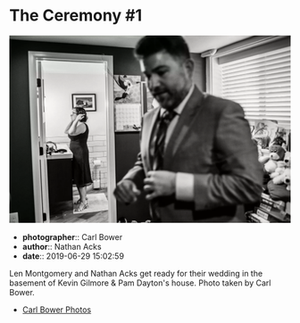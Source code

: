 # The Ceremony #1

![Len Montgomery and Nathan Acks get ready for their wedding](assets/2019-06-29-set-1-the-ceremony-01.webp)

* **photographer**:: Carl Bower  
* **author**:: Nathan Acks  
* **date**:: 2019-06-29 15:02:59

Len Montgomery and Nathan Acks get ready for their wedding in the basement of Kevin Gilmore & Pam Dayton's house. Photo taken by Carl Bower.

* [Carl Bower Photos](https://carlbowerphotos.com)
